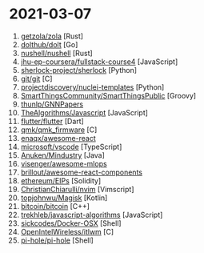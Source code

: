 # 2021-03-07

1. [getzola/zola](https://github.com/getzola/zola "A fast static site generator in a single binary with everything built-in. https://www.getzola.org") [Rust]
2. [dolthub/dolt](https://github.com/dolthub/dolt "Dolt – It's Git for Data") [Go]
3. [nushell/nushell](https://github.com/nushell/nushell "A new type of shell") [Rust]
4. [jhu-ep-coursera/fullstack-course4](https://github.com/jhu-ep-coursera/fullstack-course4 "Example code for HTML, CSS, and Javascript for Web Developers Coursera Course") [JavaScript]
5. [sherlock-project/sherlock](https://github.com/sherlock-project/sherlock "🔎 Hunt down social media accounts by username across social networks") [Python]
6. [git/git](https://github.com/git/git "Git Source Code Mirror - This is a publish-only repository and all pull requests are ignored. Please follow Documentation/SubmittingPatches procedure for any of your improvements.") [C]
7. [projectdiscovery/nuclei-templates](https://github.com/projectdiscovery/nuclei-templates "Community curated list of templates for the nuclei engine to find a security vulnerability in the application.") [Python]
8. [SmartThingsCommunity/SmartThingsPublic](https://github.com/SmartThingsCommunity/SmartThingsPublic "SmartThings open-source DeviceTypeHandlers and SmartApps code") [Groovy]
9. [thunlp/GNNPapers](https://github.com/thunlp/GNNPapers "Must-read papers on graph neural networks (GNN)") 
10. [TheAlgorithms/Javascript](https://github.com/TheAlgorithms/Javascript "A repository for All algorithms implemented in Javascript (for educational purposes only)") [JavaScript]
11. [flutter/flutter](https://github.com/flutter/flutter "Flutter makes it easy and fast to build beautiful apps for mobile and beyond.") [Dart]
12. [qmk/qmk_firmware](https://github.com/qmk/qmk_firmware "Open-source keyboard firmware for Atmel AVR and Arm USB families") [C]
13. [enaqx/awesome-react](https://github.com/enaqx/awesome-react "A collection of awesome things regarding React ecosystem") 
14. [microsoft/vscode](https://github.com/microsoft/vscode "Visual Studio Code") [TypeScript]
15. [Anuken/Mindustry](https://github.com/Anuken/Mindustry "A sandbox tower defense game") [Java]
16. [visenger/awesome-mlops](https://github.com/visenger/awesome-mlops "A curated list of references for MLOps") 
17. [brillout/awesome-react-components](https://github.com/brillout/awesome-react-components "Curated List of React Components & Libraries.") 
18. [ethereum/EIPs](https://github.com/ethereum/EIPs "The Ethereum Improvement Proposal repository") [Solidity]
19. [ChristianChiarulli/nvim](https://github.com/ChristianChiarulli/nvim "Truly the Ultimate Neovim Config NVCode") [Vimscript]
20. [topjohnwu/Magisk](https://github.com/topjohnwu/Magisk "The Magic Mask for Android") [Kotlin]
21. [bitcoin/bitcoin](https://github.com/bitcoin/bitcoin "Bitcoin Core integration/staging tree") [C++]
22. [trekhleb/javascript-algorithms](https://github.com/trekhleb/javascript-algorithms "📝 Algorithms and data structures implemented in JavaScript with explanations and links to further readings") [JavaScript]
23. [sickcodes/Docker-OSX](https://github.com/sickcodes/Docker-OSX "Run Mac in a Docker! Run near native OSX-KVM in Docker! X11 Forwarding! CI/CD for OS X!") [Shell]
24. [OpenIntelWireless/itlwm](https://github.com/OpenIntelWireless/itlwm "Intel Wi-Fi Drivers for macOS") [C]
25. [pi-hole/pi-hole](https://github.com/pi-hole/pi-hole "A black hole for Internet advertisements") [Shell]
